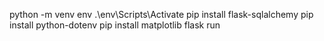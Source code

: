 python -m venv env
.\env\Scripts\Activate
pip install flask-sqlalchemy
pip install python-dotenv
pip install matplotlib
flask run